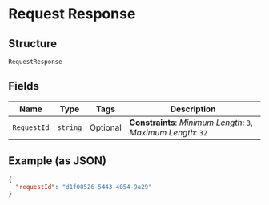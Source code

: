 
# Request Response

## Structure

`RequestResponse`

## Fields

| Name | Type | Tags | Description |
|  --- | --- | --- | --- |
| `RequestId` | `string` | Optional | **Constraints**: *Minimum Length*: `3`, *Maximum Length*: `32` |

## Example (as JSON)

```json
{
  "requestId": "d1f08526-5443-4054-9a29"
}
```

